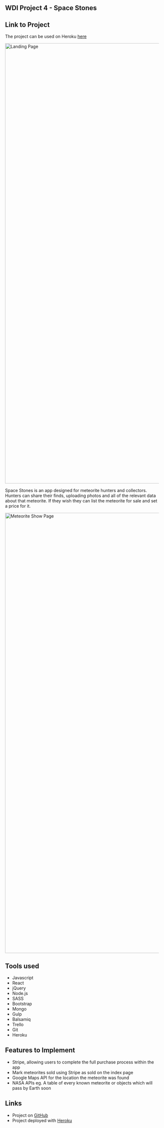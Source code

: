 ## WDI Project 4 - Space Stones

## Link to Project
The project can be used on Heroku [here](http://spacestones.herokuapp.com/)

<img width="1440" alt="Landing Page" src="https://user-images.githubusercontent.com/13580512/37530058-a5409a50-2930-11e8-93e7-6d23ecd1ec87.png">

Space Stones is an app designed for meteorite hunters and collectors. Hunters can share their finds, uploading photos and all of the relevant data about that meteorite. If they wish they can list the meteorite for sale and set a price for it.

<img width="1440" alt="Meteorite Show Page" src="https://user-images.githubusercontent.com/13580512/37530095-bd392e42-2930-11e8-9741-a964368c869f.png">

## Tools used
* Javascript
* React
* jQuery
* Node.js
* SASS
* Bootstrap
* Mongo
* Gulp
* Balsamiq
* Trello
* Git
* Heroku

## Features to Implement
* Stripe, allowing users to complete the full purchase process within the app
* Mark meteorites sold using Stripe as sold on the index page
* Google Maps API for the location the meteorite was found
* NASA APIs eg. A table of every known meteorite or objects which will pass by Earth soon

## Links
* Project on [GitHub](https://github.com/P-atrick/WDI-Fourth-Project)
* Project deployed with [Heroku](http://spacestones.herokuapp.com/)
